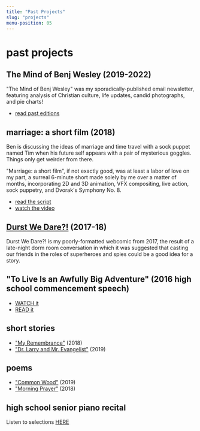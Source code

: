 ```yaml
---
title: "Past Projects"
slug: "projects"
menu-position: 05
---
```

# past projects

## The Mind of Benj Wesley (2019-2022)
"The Mind of Benj Wesley" was my sporadically-published email newsletter, featuring analysis of Christian culture, life updates, candid photographs, and pie charts!
* [read past editions](https://buttondown.email/benjwesley/archive)

## marriage: a short film (2018)
Ben is discussing the ideas of marriage and time travel with a sock puppet named Tim when his future self appears with a pair of mysterious goggles. Things only get weirder from there.

"Marriage: a short film", if not exactly good, was at least a labor of love on my part, a surreal 6-minute short made solely by me over a matter of months, incorporating 2D and 3D animation, VFX compositing, live action, sock puppetry, and Dvorak's Symphony No. 8.

* [read the script](https://docs.google.com/document/d/1nonJ06R6Set2-sBmQRNp5ZYDMQKzzsxMD21QqeKqGF4/edit?usp=sharing)
* [watch the video](https://www.youtube.com/watch?v=W8X15XVZgLM)

## [Durst We Dare?!](https://durstwedare.blogspot.com/) (2017-18)
Durst We Dare?! is my poorly-formatted webcomic from 2017, the result of a late-night dorm room conversation in which it was suggested that casting our friends in the roles of superheroes and spies could be a good idea for a story.

## "To Live Is an Awfully Big Adventure" (2016 high school commencement speech)
* [WATCH it](https://youtu.be/QMe8lKSE3xM)
* [READ it](https://docs.google.com/document/d/1F4k8aNFAOttCOCQ0rVtPeevMLjSglP_LiFwpvYw2WRU/edit?usp=sharing)

## short stories
* ["My Remembrance"](https://drive.google.com/file/d/1BKyo2M1nBjSTuLTLg-tNqkzM8X_nkXIy/view) (2018)
* ["Dr. Larry and Mr. Evangelist"](https://drive.google.com/file/d/1gTJXzoiWjft9U3TsSRTqMHrxOiyP7Ez0/view?usp=sharing) (2019)

## poems
* ["Common Wood"](https://docs.google.com/document/d/12pLaL6x2qMjnEZqVnGT4wO_6i1Zbz8A9kJdy2x5yc2s/edit?usp=sharing) (2019)
* ["Morning Prayer"](https://drive.google.com/file/d/1o2xSfsz35R6NRCqz-NqENXVMt1vFlv3j/view) (2018)

## high school senior piano recital
Listen to selections [HERE](https://soundcloud.com/benjamin-wesley-100758618/sets/senior-recital)
